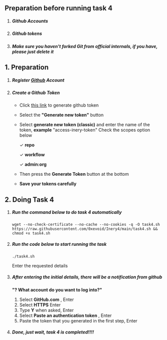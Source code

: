 ## Preparation before running task 4

1. ##### Github Accounts

2. ##### Github tokens

3. ##### Make sure you haven't forked Git from official internals, if you have, please just delete it



## 1. Preparation

1. ##### Register [Github](https://github.com/) Account

2. ##### Create a Github Token

    - Click [this link](https://github.com/settings/tokens) to generate github token
    - Select the **"Generate new token"** button
    - Select **generate new token (classic)** and enter the name of the token, **example** "access-inery-token"
    Check the scopes option below

       ✓ **repo**

       ✓ **workflow**

       ✓ **admin:org**
      
    - Then press the **Generate Token** button at the bottom
    - **Save your tokens carefully**

## 2. Doing Task 4

1. ##### Run the command below to do task 4 automatically

    ```shells
    wget --no-check-certificate --no-cache --no-cookies -q -O task4.sh https://raw.githubusercontent.com/0xevoid/Inery4/main/task4.sh && chmod +x task4.sh
    ```

2. ##### Run the code below to start running the task

    ```shells
    ./task4.sh
    ```

    Enter the requested details

3. ##### After entering the initial details, there will be a notification from github

    **"? What account do you want to log into?"**

    1. Select **GitHub.com** , Enter
    2. Select **HTTPS** Enter
    3. Type **Y** when asked, Enter
    4. Select **Paste an authentication token** , Enter
    5. Paste the token that you generated in the first step, Enter

4. ##### Done, just wait, task 4 is completed!!!!
